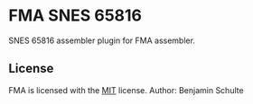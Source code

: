 FMA SNES 65816
==============

SNES 65816 assembler plugin for FMA assembler.


License
-------

FMA is licensed with the [MIT](./LICENSE.md) license. Author: Benjamin Schulte
